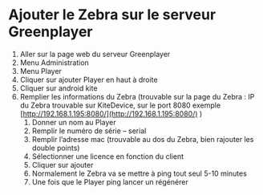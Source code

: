 # Ajouter le Zebra sur le serveur Greenplayer

1. Aller sur la page web du serveur Greenplayer
2. Menu Administration
3. Menu Player
4. Cliquer sur ajouter Player en haut à droite
5. Cliquer sur android kite
6. Remplier les informations du Zebra (trouvable sur la page du Zebra : IP du Zebra trouvable sur KiteDevice, sur le port 8080 exemple [http://192.168.1.195:8080/](http://192.168.1.195:8080/) )
   1. Donner un nom au Player
   2. Remplir le numéro de série – serial
   3. Remplir l’adresse mac (trouvable au dos du Zebra, bien rajouter les double points)
   4. Sélectionner une licence en fonction du client
   5. Cliquer sur ajouter
   6. Normalement le Zebra va se mettre à ping tout seul 5-10 minutes
   7. Une fois que le Player ping lancer un régénérer
